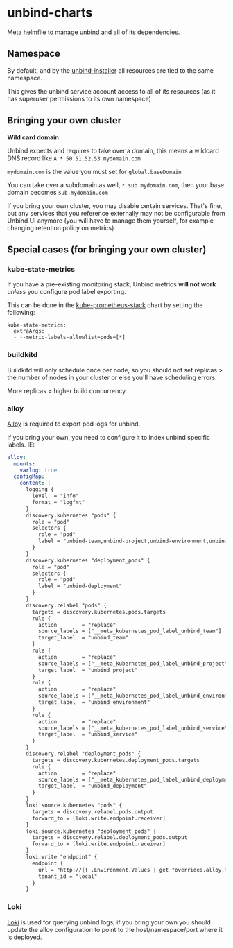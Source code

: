 # unbind-charts

Meta [helmfile](https://github.com/roboll/helmfile/tree/master) to manage unbind and all of its dependencies.

## Namespace

By default, and by the [unbind-installer](https://github.com/unbindapp/unbind-installer) all resources are tied to the same namespace.

This gives the unbind service account access to all of its resources (as it has superuser permissions to its own namespace)

## Bringing your own cluster

**Wild card domain**

Unbind expects and requires to take over a domain, this means a wildcard DNS record like `A * 50.51.52.53 mydomain.com`

`mydomain.com` is the value you must set for `global.baseDomain`

You can take over a subdomain as well, `*.sub.mydomain.com`, then your base domain becomes `sub.mydomain.com`

If you bring your own cluster, you may disable certain services. That's fine, but any services that you reference externally may not be configurable from Unbind UI anymore (you will have to manage them yourself, for example changing retention policy on metrics)

## Special cases (for bringing your own cluster)

### kube-state-metrics

If you have a pre-existing monitoring stack, Unbind metrics **will not work** _unless_ you configure pod label exporting.

This can be done in the [kube-prometheus-stack](https://github.com/prometheus-community/helm-charts/tree/main/charts/kube-prometheus-stack) chart by setting the following:

```
kube-state-metrics:
  extraArgs:
  - --metric-labels-allowlist=pods=[*]
```

### buildkitd

Buildkitd will only schedule once per node, so you should not set replicas > the number of nodes in your cluster or else you'll have scheduling errors.

More replicas = higher build concurrency.

### alloy

[Alloy](https://grafana.com/docs/alloy/latest/) is required to export pod logs for unbind.

If you bring your own, you need to configure it to index unbind specific labels. IE:

```yaml
alloy:
  mounts:
    varlog: true
  configMap:
    content: |
      logging {
        level  = "info"
        format = "logfmt"
      }
      discovery.kubernetes "pods" {
        role = "pod"
        selectors {
          role = "pod"
          label = "unbind-team,unbind-project,unbind-environment,unbind-service"
        }
      }
      discovery.kubernetes "deployment_pods" {
        role = "pod"
        selectors {
          role = "pod"
          label = "unbind-deployment"
        }
      }
      discovery.relabel "pods" {
        targets = discovery.kubernetes.pods.targets
        rule {
          action        = "replace"
          source_labels = ["__meta_kubernetes_pod_label_unbind_team"]
          target_label  = "unbind_team"
        }
        rule {
          action        = "replace"
          source_labels = ["__meta_kubernetes_pod_label_unbind_project"]
          target_label  = "unbind_project"
        }
        rule {
          action        = "replace"
          source_labels = ["__meta_kubernetes_pod_label_unbind_environment"]
          target_label  = "unbind_environment"
        }
        rule {
          action        = "replace"
          source_labels = ["__meta_kubernetes_pod_label_unbind_service"]
          target_label  = "unbind_service"
        }
      }
      discovery.relabel "deployment_pods" {
        targets = discovery.kubernetes.deployment_pods.targets
        rule {
          action        = "replace"
          source_labels = ["__meta_kubernetes_pod_label_unbind_deployment"]
          target_label  = "unbind_deployment"
        }
      }
      loki.source.kubernetes "pods" {
        targets = discovery.relabel.pods.output
        forward_to = [loki.write.endpoint.receiver]
      }
      loki.source.kubernetes "deployment_pods" {
        targets = discovery.relabel.deployment_pods.output
        forward_to = [loki.write.endpoint.receiver]
      }
      loki.write "endpoint" {
        endpoint {
          url = "http://{{ .Environment.Values | get "overrides.alloy.loki.endpoint.host" }}.{{ .Environment.Values | get "overrides.alloy.loki.namespace" .Environment.Values.global.namespace }}.svc.cluster.local:{{ .Environment.Values | get "overrides.alloy.loki.endpoint.port" "80" }}/loki/api/v1/push"
          tenant_id = "local"
        }
      }
```

### Loki

[Loki](https://grafana.com/docs/loki/latest/) is used for querying unbind logs, if you bring your own you should update the alloy configuration to point to the host/namespace/port where it is deployed.
